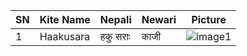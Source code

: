 
| SN  | Kite Name      | Nepali        | Newari       | Picture         |
|-----|----------------|---------------|--------------|-----------------|
| 1   | Haakusara      | हकु सराः       | काजी         | ![image1]() |
